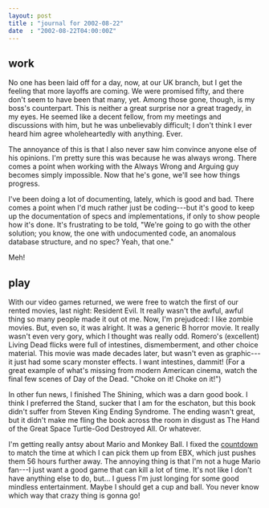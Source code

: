 ```yaml
---
layout: post
title : "journal for 2002-08-22"
date  : "2002-08-22T04:00:00Z"
---
```



## work

No one has been laid off for a day, now, at our UK branch, but I get the feeling that more layoffs are coming.  We were promised fifty, and there don't seem to have been that many, yet.  Among those gone, though, is my boss's counterpart.  This is neither a great surprise nor a great tragedy, in my eyes. He seemed like a decent fellow, from my meetings and discussions with him, but he was unbelievably difficult;  I don't think I ever heard him agree wholeheartedly with anything.  Ever.

The annoyance of this is that I also never saw him convince anyone else of his opinions.  I'm pretty sure this was because he was always wrong.  There comes a point when working with the Always Wrong and Arguing guy becomes simply impossible.  Now that he's gone, we'll see how things progress.

I've been doing a lot of documenting, lately, which is good and bad.  There comes a point when I'd much rather just be coding---but it's good to keep up the documentation of specs and implementations, if only to show people how it's done.  It's frustrating to be told, "We're going to go with the other solution; you know, the one with undocumented code, an anomalous database structure, and no spec?  Yeah, that one."

Meh!

## play

With our video games returned, we were free to watch the first of our rented movies, last night:  Resident Evil.  It really wasn't the awful, awful thing so many people made it out ot me.  Now, I'm prejudced:  I like zombie movies. But, even so, it was alright.  It was a generic B horror movie.  It really wasn't even very gory, which I thought was really odd.  Romero's (excellent) Living Dead flicks were full of intestines, dismemberment, and other choice material.  This movie was made decades later, but wasn't even as graphic---it just had some scary monster effects.  I want intestines, dammit!  (For a great example of what's missing from modern American cinema, watch the final few scenes of Day of the Dead.  "Choke on it!  Choke on it!")

In other fun news, I finished The Shining, which was a darn good book.  I think I preferred the Stand, sucker that I am for the eschaton, but this book didn't suffer from Steven King Ending Syndrome.  The ending wasn't great, but it didn't make me fling the book across the room in disgust as The Hand of the Great Space Turtle-God Destroyed All.  Or whatever.

I'm getting really antsy about Mario and Monkey Ball.  I fixed the <a href='/countdown/'>countdown</a> to match the time at which I can pick them up from EBX, which just pushes them 56 hours further away.  The annoying thing is that I'm not a huge Mario fan---I just want a good game that can kill a lot of time.  It's not like I don't have anything else to do, but... I guess I'm just longing for some good mindless entertainment.  Maybe I should get a cup and ball.  You never know which way that crazy thing is gonna go!


